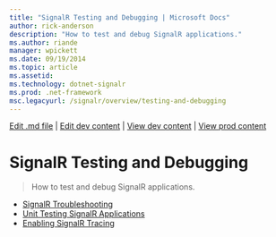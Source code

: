 ```yaml
---
title: "SignalR Testing and Debugging | Microsoft Docs"
author: rick-anderson
description: "How to test and debug SignalR applications."
ms.author: riande
manager: wpickett
ms.date: 09/19/2014
ms.topic: article
ms.assetid: 
ms.technology: dotnet-signalr
ms.prod: .net-framework
msc.legacyurl: /signalr/overview/testing-and-debugging
---
```

[Edit .md file](C:\Projects\msc\dev\Msc.Www\Web.ASP\App_Data\github\signalr\overview\index.md) | [Edit dev content](http://www.aspdev.net/umbraco#/content/content/edit/59930) | [View dev content](http://docs.aspdev.net/tutorials/signalr/overview/testing-and-debugging/index.html) | [View prod content](http://www.asp.net/signalr/overview/testing-and-debugging)

SignalR Testing and Debugging
====================
> How to test and debug SignalR applications.


- [SignalR Troubleshooting](troubleshooting.md)
- [Unit Testing SignalR Applications](unit-testing-signalr-applications.md)
- [Enabling SignalR Tracing](enabling-signalr-tracing.md)